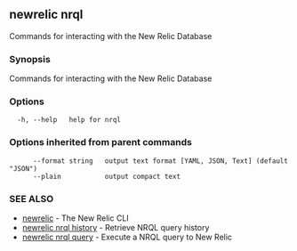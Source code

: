 ## newrelic nrql

Commands for interacting with the New Relic Database

### Synopsis

Commands for interacting with the New Relic Database

### Options

```
  -h, --help   help for nrql
```

### Options inherited from parent commands

```
      --format string   output text format [YAML, JSON, Text] (default "JSON")
      --plain           output compact text
```

### SEE ALSO

* [newrelic](newrelic.md)	 - The New Relic CLI
* [newrelic nrql history](newrelic_nrql_history.md)	 - Retrieve NRQL query history
* [newrelic nrql query](newrelic_nrql_query.md)	 - Execute a NRQL query to New Relic

